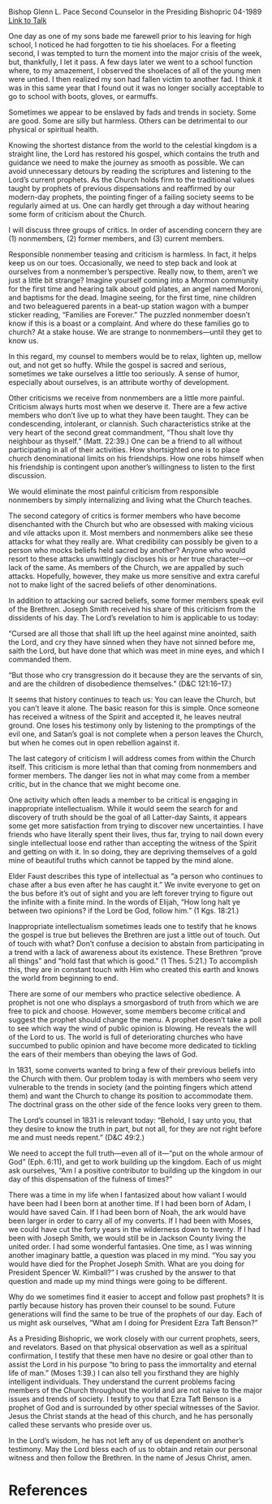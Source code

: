 Bishop Glenn L. Pace
Second Counselor in the Presiding Bishopric
04-1989
[Link to Talk](https://www.churchofjesuschrist.org/study/general-conference/1989/04/follow-the-prophet?lang=eng)

One day as one of my sons bade me farewell prior to his leaving for high school, I noticed he had forgotten to tie his shoelaces. For a fleeting second, I was tempted to turn the moment into the major crisis of the week, but, thankfully, I let it pass. A few days later we went to a school function where, to my amazement, I observed the shoelaces of all of the young men were untied. I then realized my son had fallen victim to another fad. I think it was in this same year that I found out it was no longer socially acceptable to go to school with boots, gloves, or earmuffs.

Sometimes we appear to be enslaved by fads and trends in society. Some are good. Some are silly but harmless. Others can be detrimental to our physical or spiritual health.

Knowing the shortest distance from the world to the celestial kingdom is a straight line, the Lord has restored his gospel, which contains the truth and guidance we need to make the journey as smooth as possible. We can avoid unnecessary detours by reading the scriptures and listening to the Lord’s current prophets. As the Church holds firm to the traditional values taught by prophets of previous dispensations and reaffirmed by our modern-day prophets, the pointing finger of a failing society seems to be regularly aimed at us. One can hardly get through a day without hearing some form of criticism about the Church.

I will discuss three groups of critics. In order of ascending concern they are (1) nonmembers, (2) former members, and (3) current members.

Responsible nonmember teasing and criticism is harmless. In fact, it helps keep us on our toes. Occasionally, we need to step back and look at ourselves from a nonmember’s perspective. Really now, to them, aren’t we just a little bit strange? Imagine yourself coming into a Mormon community for the first time and hearing talk about gold plates, an angel named Moroni, and baptisms for the dead. Imagine seeing, for the first time, nine children and two beleaguered parents in a beat-up station wagon with a bumper sticker reading, “Families are Forever.” The puzzled nonmember doesn’t know if this is a boast or a complaint. And where do these families go to church? At a stake house. We are strange to nonmembers—until they get to know us.

In this regard, my counsel to members would be to relax, lighten up, mellow out, and not get so huffy. While the gospel is sacred and serious, sometimes we take ourselves a little too seriously. A sense of humor, especially about ourselves, is an attribute worthy of development.

Other criticisms we receive from nonmembers are a little more painful. Criticism always hurts most when we deserve it. There are a few active members who don’t live up to what they have been taught. They can be condescending, intolerant, or clannish. Such characteristics strike at the very heart of the second great commandment, “Thou shalt love thy neighbour as thyself.” (Matt. 22:39.) One can be a friend to all without participating in all of their activities. How shortsighted one is to place church denominational limits on his friendships. How one robs himself when his friendship is contingent upon another’s willingness to listen to the first discussion.

We would eliminate the most painful criticism from responsible nonmembers by simply internalizing and living what the Church teaches.

The second category of critics is former members who have become disenchanted with the Church but who are obsessed with making vicious and vile attacks upon it. Most members and nonmembers alike see these attacks for what they really are. What credibility can possibly be given to a person who mocks beliefs held sacred by another? Anyone who would resort to these attacks unwittingly discloses his or her true character—or lack of the same. As members of the Church, we are appalled by such attacks. Hopefully, however, they make us more sensitive and extra careful not to make light of the sacred beliefs of other denominations.

In addition to attacking our sacred beliefs, some former members speak evil of the Brethren. Joseph Smith received his share of this criticism from the dissidents of his day. The Lord’s revelation to him is applicable to us today:

“Cursed are all those that shall lift up the heel against mine anointed, saith the Lord, and cry they have sinned when they have not sinned before me, saith the Lord, but have done that which was meet in mine eyes, and which I commanded them.

“But those who cry transgression do it because they are the servants of sin, and are the children of disobedience themselves.” (D&C 121:16–17.)

It seems that history continues to teach us: You can leave the Church, but you can’t leave it alone. The basic reason for this is simple. Once someone has received a witness of the Spirit and accepted it, he leaves neutral ground. One loses his testimony only by listening to the promptings of the evil one, and Satan’s goal is not complete when a person leaves the Church, but when he comes out in open rebellion against it.

The last category of criticism I will address comes from within the Church itself. This criticism is more lethal than that coming from nonmembers and former members. The danger lies not in what may come from a member critic, but in the chance that we might become one.

One activity which often leads a member to be critical is engaging in inappropriate intellectualism. While it would seem the search for and discovery of truth should be the goal of all Latter-day Saints, it appears some get more satisfaction from trying to discover new uncertainties. I have friends who have literally spent their lives, thus far, trying to nail down every single intellectual loose end rather than accepting the witness of the Spirit and getting on with it. In so doing, they are depriving themselves of a gold mine of beautiful truths which cannot be tapped by the mind alone.

Elder Faust describes this type of intellectual as “a person who continues to chase after a bus even after he has caught it.” We invite everyone to get on the bus before it’s out of sight and you are left forever trying to figure out the infinite with a finite mind. In the words of Elijah, “How long halt ye between two opinions? if the Lord be God, follow him.” (1 Kgs. 18:21.)

Inappropriate intellectualism sometimes leads one to testify that he knows the gospel is true but believes the Brethren are just a little out of touch. Out of touch with what? Don’t confuse a decision to abstain from participating in a trend with a lack of awareness about its existence. These Brethren “prove all things” and “hold fast that which is good.” (1 Thes. 5:21.) To accomplish this, they are in constant touch with Him who created this earth and knows the world from beginning to end.

There are some of our members who practice selective obedience. A prophet is not one who displays a smorgasbord of truth from which we are free to pick and choose. However, some members become critical and suggest the prophet should change the menu. A prophet doesn’t take a poll to see which way the wind of public opinion is blowing. He reveals the will of the Lord to us. The world is full of deteriorating churches who have succumbed to public opinion and have become more dedicated to tickling the ears of their members than obeying the laws of God.

In 1831, some converts wanted to bring a few of their previous beliefs into the Church with them. Our problem today is with members who seem very vulnerable to the trends in society (and the pointing fingers which attend them) and want the Church to change its position to accommodate them. The doctrinal grass on the other side of the fence looks very green to them.

The Lord’s counsel in 1831 is relevant today: “Behold, I say unto you, that they desire to know the truth in part, but not all, for they are not right before me and must needs repent.” (D&C 49:2.)

We need to accept the full truth—even all of it—“put on the whole armour of God” (Eph. 6:11), and get to work building up the kingdom. Each of us might ask ourselves, “Am I a positive contributor to building up the kingdom in our day of this dispensation of the fulness of times?”

There was a time in my life when I fantasized about how valiant I would have been had I been born at another time. If I had been born of Adam, I would have saved Cain. If I had been born of Noah, the ark would have been larger in order to carry all of my converts. If I had been with Moses, we could have cut the forty years in the wilderness down to twenty. If I had been with Joseph Smith, we would still be in Jackson County living the united order. I had some wonderful fantasies. One time, as I was winning another imaginary battle, a question was placed in my mind. “You say you would have died for the Prophet Joseph Smith. What are you doing for President Spencer W. Kimball?” I was crushed by the answer to that question and made up my mind things were going to be different.

Why do we sometimes find it easier to accept and follow past prophets? It is partly because history has proven their counsel to be sound. Future generations will find the same to be true of the prophets of our day. Each of us might ask ourselves, “What am I doing for President Ezra Taft Benson?”

As a Presiding Bishopric, we work closely with our current prophets, seers, and revelators. Based on that physical observation as well as a spiritual confirmation, I testify that these men have no desire or goal other than to assist the Lord in his purpose “to bring to pass the immortality and eternal life of man.” (Moses 1:39.) I can also tell you firsthand they are highly intelligent individuals. They understand the current problems facing members of the Church throughout the world and are not naive to the major issues and trends of society. I testify to you that Ezra Taft Benson is a prophet of God and is surrounded by other special witnesses of the Savior. Jesus the Christ stands at the head of this church, and he has personally called these servants who preside over us.

In the Lord’s wisdom, he has not left any of us dependent on another’s testimony. May the Lord bless each of us to obtain and retain our personal witness and then follow the Brethren. In the name of Jesus Christ, amen.

# References
